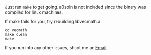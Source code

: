 Just run `make` to get going.
a0soln is not included since the binary
was compiled for linux machines.

If make fails for you, try rebuilding libvecmath.a:

```
cd vecmath
make clean
make
```

If you run into any other issues, shoot me an [Email](mailto:ethanis@mit.edu).